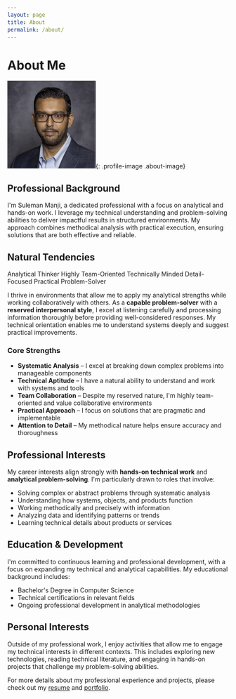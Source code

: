 ```yaml
---
layout: page
title: About
permalink: /about/
---
```


# About Me

![Profile Image](/assets/sulemanji-profile.png){: .profile-image .about-image}

## Professional Background

I'm Suleman Manji, a dedicated professional with a focus on analytical and hands-on work. I leverage my technical understanding and problem-solving abilities to deliver impactful results in structured environments. My approach combines methodical analysis with practical execution, ensuring solutions that are both effective and reliable.

## Natural Tendencies

<div class="skill-tags">
  <span class="skill-tag">Analytical Thinker</span>
  <span class="skill-tag">Highly Team-Oriented</span>
  <span class="skill-tag">Technically Minded</span>
  <span class="skill-tag">Detail-Focused</span>
  <span class="skill-tag">Practical Problem-Solver</span>
</div>

I thrive in environments that allow me to apply my analytical strengths while working collaboratively with others. As a **capable problem-solver** with a **reserved interpersonal style**, I excel at listening carefully and processing information thoroughly before providing well-considered responses. My technical orientation enables me to understand systems deeply and suggest practical improvements.

<div class="highlight-section">
  <h3>Core Strengths</h3>
  <ul>
    <li><strong>Systematic Analysis</strong> – I excel at breaking down complex problems into manageable components</li>
    <li><strong>Technical Aptitude</strong> – I have a natural ability to understand and work with systems and tools</li>
    <li><strong>Team Collaboration</strong> – Despite my reserved nature, I'm highly team-oriented and value collaborative environments</li>
    <li><strong>Practical Approach</strong> – I focus on solutions that are pragmatic and implementable</li>
    <li><strong>Attention to Detail</strong> – My methodical nature helps ensure accuracy and thoroughness</li>
  </ul>
</div>

## Professional Interests

My career interests align strongly with **hands-on technical work** and **analytical problem-solving**. I'm particularly drawn to roles that involve:

- Solving complex or abstract problems through systematic analysis
- Understanding how systems, objects, and products function
- Working methodically and precisely with information
- Analyzing data and identifying patterns or trends
- Learning technical details about products or services

## Education & Development

I'm committed to continuous learning and professional development, with a focus on expanding my technical and analytical capabilities. My educational background includes:

- Bachelor's Degree in Computer Science
- Technical certifications in relevant fields
- Ongoing professional development in analytical methodologies

## Personal Interests

Outside of my professional work, I enjoy activities that allow me to engage my technical interests in different contexts. This includes exploring new technologies, reading technical literature, and engaging in hands-on projects that challenge my problem-solving abilities.

For more details about my professional experience and projects, please check out my [resume](/resume/) and [portfolio](/projects/). 